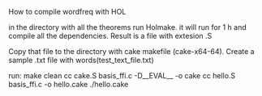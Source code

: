 How to compile wordfreq with HOL 

in the directory with all the theorems run Holmake.
it will run for 1 h and compile all the dependencies.
Result is a file with extesion .S

Copy that file to the directory with cake makefile (cake-x64-64).
Create a sample .txt file with words(test_text_file.txt)

run:
make clean
cc  cake.S basis_ffi.c   -D__EVAL__ -o cake
cc  hello.S basis_ffi.c   -o hello.cake
./hello.cake